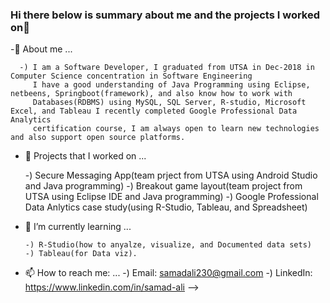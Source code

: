 ### Hi there below is summary about me and the projects I worked on👋


 -🙂 About me ...
      
      -) I am a Software Developer, I graduated from UTSA in Dec-2018 in Computer Science concentration in Software Engineering 
         I have a good understanding of Java Programming using Eclipse, netbeens, Springboot(framework), and also know how to work with 
         Databases(RDBMS) using MySQL, SQL Server, R-studio, Microsoft Excel, and Tableau I recently completed Google Professional Data Analytics
         certification course, I am always open to learn new technologies and also support open source platforms.

 - 🔭 Projects that I worked on ...
    
     -) Secure Messaging App(team prject from UTSA using Android Studio and Java programming)
     -) Breakout game layout(team project from UTSA using Eclipse IDE and Java programming)
     -) Google Professional Data Anlytics case study(using R-Studio, Tableau, and Spreadsheet)
  
  
- 🌱 I’m currently learning ...
      
      -) R-Studio(how to anyalze, visualize, and Documented data sets)
      -) Tableau(for Data viz).
      
- 📫 How to reach me: ...
      -) Email: samadali230@gmail.com
      -) LinkedIn: https://www.linkedin.com/in/samad-ali
-->
